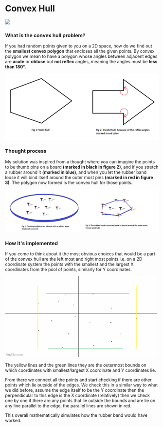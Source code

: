 # Convex Hull

![](https://github.com/thoi98/convexHull/blob/main/extras/animation.gif)

### What is the convex hull problem?

If you had random points given to you on a 2D space, how do we find out the **smallest convex polygon** that encloses all the given points. By convex polygon we mean to have a polygon whose angles between adjacent edges are **acute** or **obtuse** but **not reflex** angles, meaning the angles must be **less than 180&deg;**.

![](https://github.com/thoi98/convexHull/blob/readme/extras/valid_invalid_hull.png)

### Thought process

My solution was inspired from a thought where you can imagine the points to be thumb pins on a board **(marked in black in figure 2)**, and if you stretch a rubber around it **(marked in blue)**, and when you let the rubber band loose it will bind itself around the outer most pins **(marked in red in figure 3)**. The polygon now formed is the convex hull for those points.

![](https://github.com/thoi98/convexHull/blob/readme/extras/thought_process.png)

### How it's implemented

If you come to think about it the most obvious choices that would be a part of the convex hull are the left most and right most points i.e. on a 2D coordinate system the points with the smallest and the largest X coordinates from the pool of points, similarly for Y coordinates.

![](https://github.com/thoi98/convexHull/blob/readme/extras/implmentation_frames/6zpxdz.gif)

The yellow lines and the green lines they are the outermost bounds on which coordinates with smallest/largest X coordinate and Y coordinates lie.

From there we connect all the points and start checking if there are other points which lie outside of the edges. We check this in a similar way to what we did before, assume the edge itself to be the Y coordinate then the perpendicular to this edge is the X coordinate (relatively) then we check one by one if there are any points that lie outside the bounds and are lie on any line parallel to the edge, the parallel lines are shown in red.

This overall mathematically simulates how the rubber band would have worked.
